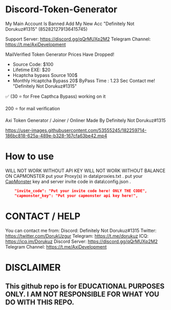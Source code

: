 
# Discord-Token-Generator

My Main Account Is Banned Add My New Acc "Definitely Not Dorukuz#1315" (852821279136415745)


Support Server: https://discord.gg/qQrMUXp2M2
Telegram Channel: https://t.me/AxiDevelopment

MailVerified Token Generator Prices Have Dropped!
- Source Code: $100
- Lifetime EXE: $20
- Hcaptcha bypass Source 100$
- Monthly Hcaptcha Bypass 20$
ByPass Time : 1.23 Sec
Contact me! "Definitely Not Dorukuz#1315"

✅ (30 ⭐ for Free Capthca Bypass)  working on it

200 ⭐ for mail verification


Axi Token Generator / Joiner / Onliner Made By Definitely Not Dorukuz#1315



https://user-images.githubusercontent.com/53555245/182259714-186bc818-625a-489e-b328-167cfa63be42.mp4






# How to use

WILL NOT WORK WITHOUT API KEY
WILL NOT WORK WITHOUT BALANCE ON CAPMONSTER
put your Proxy(s) in data\proxies.txt .
put your [CapMonster](https://capmonster.cloud) key and server invite code in data\config.json .
```json
    "invite_code": "Put your invite code here! ONLY THE CODE", 
    "capmonster_key": "Put your capmonster api key here!",
```

# CONTACT / HELP

You can contact me from:
Discord: Definitely Not Dorukuz#1315
Twitter: https://twitter.com/DorukUzgur
Telegram: https://t.me/dorukuz
ICQ: https://icq.im/Dorukuz
Discord Server: https://discord.gg/qQrMUXp2M2
Telegram Channel: https://t.me/AxiDevelopment
# DISCLAIMER

## This github repo is for EDUCATIONAL PURPOSES ONLY. I AM NOT RESPONSIBLE FOR WHAT YOU DO WITH THIS REPO.
